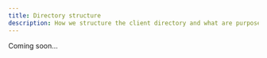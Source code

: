 ```yaml
---
title: Directory structure
description: How we structure the client directory and what are purposes of its particular parts.
---
```


Coming soon...
